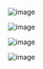 ![image](https://user-images.githubusercontent.com/122611553/217495416-556f72f9-f3d3-4be5-811a-3db205d76f3f.png)

![image](https://user-images.githubusercontent.com/122611553/217495638-10d0eddd-f884-427d-9e36-e54190feec2d.png)

![image](https://user-images.githubusercontent.com/122611553/217496097-5e9cdfe4-4c32-44db-8cf1-759fe6b1cf8d.png)

![image](https://user-images.githubusercontent.com/122611553/217496254-cc9289d9-fab0-4627-8490-0e61411e396b.png)
